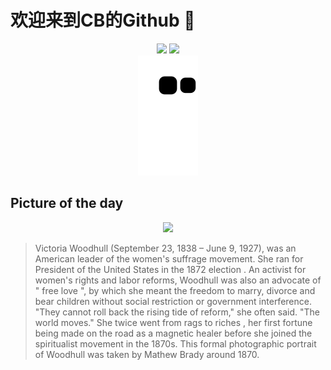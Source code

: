 
# 欢迎来到CB的Github 👋

<div align="center">
  <img height="137px" src="https://github-readme-stats.vercel.app/api?username=SuperCB&show_icons=true&theme=radical" />
  <img height="137px" src="https://github-readme-stats.vercel.app/api/top-langs/?username=SuperCB&hide_title=true&hide_border=true&layout=compact&langs_count=6&text_color=000&icon_color=fff" />
</div>


<div align="center">
    <img src="./contribution-snake/github-contribution-grid-snake.svg" />
</div>



## Picture of the day
<div align="center">
  <img width=400px src="https://upload.wikimedia.org/wikipedia/commons/thumb/7/7e/Victoria_Claflin_Woodhull_by_Mathew_Brady_-_Oval_Portrait.jpg/450px-Victoria_Claflin_Woodhull_by_Mathew_Brady_-_Oval_Portrait.jpg" />
</div>

>Victoria Woodhull  (September 23, 1838 – June 9, 1927), was an American leader of the  women's suffrage  movement. She ran for  President of the United States  in the  1872 election . An activist for women's rights and labor reforms, Woodhull was also an advocate of " free love ", by which she meant the freedom to marry, divorce and bear children without social restriction or government interference. "They cannot roll back the rising tide of reform," she often said. "The world moves." She twice went from  rags to riches , her first fortune being made on the road as a  magnetic healer  before she joined the  spiritualist  movement in the 1870s. This formal photographic portrait of Woodhull was taken by  Mathew Brady  around 1870.


